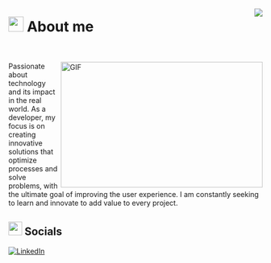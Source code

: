 <h3>
  <img align="right" src="https://custom-icon-badges.demolab.com/badge/Ibague,Tolima-Colombia-236ad3?style=for-the-badge&logo=location&logoColor=white"/>
</h3>

<h1>
  <img src="https://media.giphy.com/media/1ziYzw9ERZ2EY3GtoD/giphy.gif" width ="30"><b> About me</b>
</h1>

<br/>
<br/>

<div>
  <a target="_blank">
    <img align="right" height="250" width="400" alt="GIF" src="https://github.com/JayantGoel001/JayantGoel001/blob/master/GIF/code.gif">
  </a>

<div>
  Passionate about technology and its impact in the real world. As a developer, my focus is on creating innovative solutions that optimize processes and solve problems, with the ultimate goal of improving the user experience. I am constantly seeking to learn and innovate to add value to every project.
</div>

<h2 style="width:60%">
  <img src="https://media.giphy.com/media/8FPyRmDc89d8dsBbjm/giphy.gif" width ="27"><b> Socials</b>
</h2>

[![LinkedIn](https://img.shields.io/badge/LinkedIn-0077B5?style=for-the-badge&logo=linkedin&logoColor=white)](https://www.linkedin.com/in/oscaredusan)

</div>

